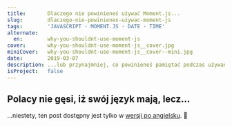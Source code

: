 ```yaml
---
title:       Dlaczego nie powinieneś używać Moment.js...
slug:        dlaczego-nie-powinienes-używac-moment-js
tags:        'JAVASCRIPT · MOMENT.JS · DATE · TIME'
alternate:
  en:        why-you-shouldnt-use-moment-js
cover:       why-you-shouldnt-use-moment-js__cover.jpg
miniCover:   why-you-shouldnt-use-moment-js__cover--mini.jpg
date:        2019-03-07
description: ...lub przynajmniej, co powinieneś pamiętać podczas używania jej. Najpopularniejsza biblioteka do manipulacji czasem, która dała nam wszystko czego pragneliśmy tak bardzo od natywnego API. Skoro jest znacznie lepsza, to dlaczego nie powinniśmy jej używać?
isProject:   false
---
```


## Polacy nie gęsi, iż swój język mają, lecz...

...niestety, ten post dostępny jest tylko w [wersji po angielsku](/en/blog/why-you-shouldnt-use-moment-js). 😬
